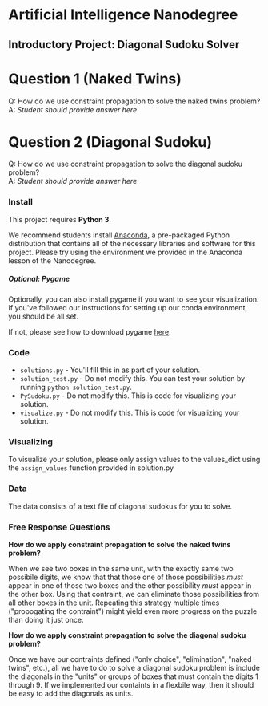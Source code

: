 # Artificial Intelligence Nanodegree
## Introductory Project: Diagonal Sudoku Solver

# Question 1 (Naked Twins)
Q: How do we use constraint propagation to solve the naked twins problem?  
A: *Student should provide answer here*

# Question 2 (Diagonal Sudoku)
Q: How do we use constraint propagation to solve the diagonal sudoku problem?  
A: *Student should provide answer here*

### Install

This project requires **Python 3**.

We recommend students install [Anaconda](https://www.continuum.io/downloads), a pre-packaged Python distribution that contains all of the necessary libraries and software for this project. 
Please try using the environment we provided in the Anaconda lesson of the Nanodegree.

##### Optional: Pygame

Optionally, you can also install pygame if you want to see your visualization. If you've followed our instructions for setting up our conda environment, you should be all set.

If not, please see how to download pygame [here](http://www.pygame.org/download.shtml).

### Code

* `solutions.py` - You'll fill this in as part of your solution.
* `solution_test.py` - Do not modify this. You can test your solution by running `python solution_test.py`.
* `PySudoku.py` - Do not modify this. This is code for visualizing your solution.
* `visualize.py` - Do not modify this. This is code for visualizing your solution.

### Visualizing

To visualize your solution, please only assign values to the values_dict using the ```assign_values``` function provided in solution.py

### Data

The data consists of a text file of diagonal sudokus for you to solve.

### Free Response Questions 
**How do we apply constraint propagation to solve the naked twins problem?**

When we see two boxes in the same unit, with the exactly same two possibile digits, we know that that those one of those possibilities _must_ appear in one of those two boxes and the other possibility _must_ appear in the other box. Using that contraint, we can eliminate those possibilities from all other boxes in the unit. Repeating this strategy multiple times ("propogating the contraint") might yield even more progress on the puzzle than doing it just once. 

**How do we apply constraint propagation to solve the diagonal sudoku problem?**

Once we have our contraints defined ("only choice", "elimination", "naked twins", etc.), all we have to do to solve a diagonal sudoku problem is include the diagonals in the "units" or groups of boxes that must contain the digits 1 through 9. If we implemented our containts in a flexbile way, then it should be easy to add the diagonals as units.